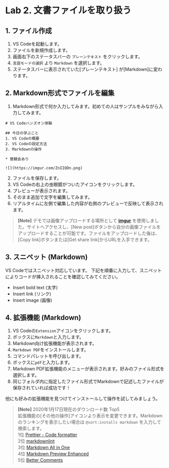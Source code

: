 # Lab 2. 文書ファイルを取り扱う

## 1. ファイル作成
1. VS Codeを起動します。
2. ファイルを新規作成します。
3. 画面右下のステータスバーの `プレーンテキスト` をクリックします。
4. `言語モードの選択` より `Markdown` を選択します。
5. ステータスバーに表示されていた[プレーンテキスト]
が[Markdown]に変わります。

## 2. Markdown形式でファイルを編集
1. Markdown形式で何か入力してみます。初めての人はサンプルをみながら入力してみます。
```
# VS Codeハンズオン体験

## 今日の学ぶこと
1. VS Codeの概要 
2. VS Codeの設定方法
3. Markdownの操作

* 懇親会あり

![](https://imgur.com/ZnIIQOn.png)
```
2. ファイルを保存します。
3. VS Codeの右上の虫眼鏡がついたアイコンをクリックします。
4. プレビューが表示されます。
5. そのまま追加で文字を編集してみます。
6. リアルタイムに左側で編集した内容が右側のプレビューで反映して表示されます。

>**[Note]** デモでは画像アップロードする場所として **[imgur](https://imgur.com/)** を使用しました。サイトへアクセスし、[New post]ボタンから自分の画像ファイルをアップロードすることが可能です。ファイルをアップロードした後は、[Copy link]ボタンまたは[Get share link]からURLを入手できます。

## 3. スニペット (Markdown)
VS Codeではスニペット対応しています。
下記を順番に入力して、スニペットによりコードが挿入されることを確認してみてください。
* Insert bold text (太字)
* Insert link (リンク)
* Insert image (画像)

## 4. 拡張機能 (Markdown)
1. VS Codeの`Extension`アイコンをクリックします。
2. ボックスに`Markdown`と入力します。
3. Markdown向け拡張機能が表示されます。
4. `Markdown PDF`をインストールします。
5. コマンドパレットを呼び出します。
6. ボックスに`pdf`と入力します。
7. Markdown PDF拡張機能のメニューが表示されます。好みのファイル形式を選択します。
8. 同じフォルダ内に指定したファイル形式でMarkdownで記述したファイルが保存されていれば成功です！

他にも好みの拡張機能を見つけてインストールして操作を試してみましょう。

> **[Note]** 2020年1月17日現在のダウンロード数 Top5  
> 拡張機能の[その他の操作]アイコンより表示を変更できます。Markdownのランキングを表示したい場合は `@sort:installs markdown` を入力して検索します。  
>1位 [Prettier - Code formatter](https://marketplace.visualstudio.com/items?itemName=esbenp.prettier-vscode)  
>2位 [markdownlint](https://marketplace.visualstudio.com/items?itemName=DavidAnson.vscode-markdownlint)  
>3位 [Markdown All in One](https://marketplace.visualstudio.com/items?itemName=yzhang.markdown-all-in-one)  
>4位 [Markdown Preview Enhanced](https://marketplace.visualstudio.com/items?itemName=shd101wyy.markdown-preview-enhanced)  
>5位 [Better Comments](https://marketplace.visualstudio.com/items?itemName=aaron-bond.better-comments) 


